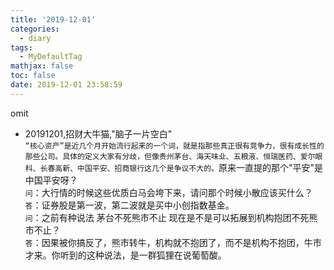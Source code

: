 ```yaml
---
title: '2019-12-01'
categories:
  - diary
tags:
  - MyDefaultTag
mathjax: false
toc: false
date: 2019-12-01 23:58:59
---
```

omit
<!--more-->

* 20191201,招财大牛猫,"脑子一片空白"  
`“核心资产”是近几个月开始流行起来的一个词，就是指那些真正很有竞争力，很有成长性的那些公司。具体的定义大家有分歧，但像贵州茅台、海天味业、五粮液、恒瑞医药、爱尔眼科、长春高新、中国平安、招商银行这几个是争议不大的。`原来一直提的那个"平安"是中国平安呀？  
`问`：大行情的时候这些优质白马会垮下来，请问那个时候小散应该买什么？  
`答`：证券股是第一波，第二波就是买中小创指数基金。  
`问`：之前有种说法 茅台不死熊市不止   现在是不是可以拓展到机构抱团不死熊市不止？  
`答`：因果被你搞反了，熊市转牛，机构就不抱团了，而不是机构不抱团，牛市才来。你听到的这种说法，是一群狐狸在说葡萄酸。  
